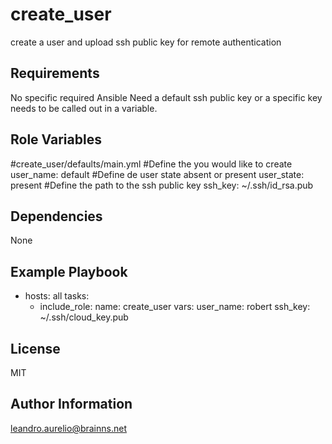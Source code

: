 create_user
=========

create a user and upload ssh public key for remote authentication

Requirements
------------

No specific required Ansible
Need a default ssh public key or a specific key needs to be called out in a variable.

Role Variables
--------------
#create_user/defaults/main.yml
#Define the you would like to create
user_name: default
#Define de user state absent or present
user_state: present
#Define the path to the ssh public key
ssh_key: ~/.ssh/id_rsa.pub

Dependencies
------------

None

Example Playbook
----------------

- hosts: all
  tasks:
     - include_role:
         name: create_user
       vars:
         user_name: robert
         ssh_key: ~/.ssh/cloud_key.pub

License
-------

MIT

Author Information
------------------

leandro.aurelio@brainns.net
